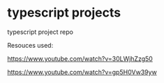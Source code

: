 # typescript projects
typescript project repo


Resouces used:

https://www.youtube.com/watch?v=30LWjhZzg50 

https://www.youtube.com/watch?v=gp5H0Vw39yw
